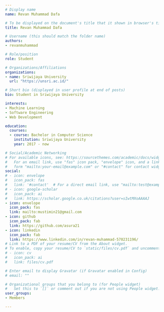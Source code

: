 ```yaml
---
# Display name
name: Revan Muhammad Dafa

# To be displayed on the document's title that it shown in browser's title bar
title: Revan Muhammad Dafa

# Username (this should match the folder name)
authors:
- revanmuhammad

# Role/position
role: Student

# Organizations/Affiliations
organizations:
- name: Sriwijaya University
  url: "https://unsri.ac.id/"

# Short bio (displayed in user profile at end of posts)
bio: Student in Sriwijaya University

interests:
- Machine Learning
- Software Engineering
- Web Development

education:
  courses:
  - course: Bachelor in Computer Science
    institution: Sriwijaya University
    year: 2017 - now

# Social/Academic Networking
# For available icons, see: https://sourcethemes.com/academic/docs/widgets/#icons
#   For an email link, use "fas" icon pack, "envelope" icon, and a link in the
#   form "mailto:your-email@example.com" or "#contact" for contact widget.
social:
# - icon: envelope
#   icon_pack: fas
#   link: '#contact'  # For a direct email link, use "mailto:test@example.org".
# - icon: google-scholar
#   icon_pack: ai
#   link: https://scholar.google.co.uk/citations?user=sIwtMXoAAAAJ
- icon: envelope
  icon_pack: fas
  link: mailto:mustimin21@gmail.com
- icon: github
  icon_pack: fab
  link: https://github.com/asura21
- icon: linkedin
  icon_pack: fab
  link: https://www.linkedin.com/in/revan-muhammad-570231196/
# Link to a PDF of your resume/CV from the About widget.
# To enable, copy your resume/CV to `static/files/cv.pdf` and uncomment the lines below.
# - icon: cv
#   icon_pack: ai
#   link: files/cv.pdf

# Enter email to display Gravatar (if Gravatar enabled in Config)
# email: ""

# Organizational groups that you belong to (for People widget)
#   Set this to `[]` or comment out if you are not using People widget.
user_groups:
- Members

---
```


<!--- Biography --->
